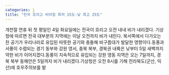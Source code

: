 ```yaml
---
categories: j
title: "전국 흐리고 비아침 최저 15도·낮 최고 25도"
---
```

개천절 연휴 뒤 첫 평일인 4일 화요일에는 전국이 흐리고 오전 내내 비가 내리겠다. 기상청에 따르면 전국 대부분의 지역에는 이날 오전까지 비가 내린다. 북서쪽에서 다가오는 찬 공기가 우리나라로 유입된 따뜻한 공기와 충돌해 비구름대가 발달한 영향이다.동풍과 서풍이 수렴되는 경기 동부와 강원 영서, 충북 북부, 경북권 내륙은 낮부터 5일 새벽까지 약한 비가 이어지겠다.동풍이 지속적으로 유입되는 강원 영동 지역은 오는 7일까지, 경북 북부 동해안은 5일까지 비가 내리겠다.기상청은 오전 8시를 기해 전라북도(군산, 익산)에 호우주의보를 발